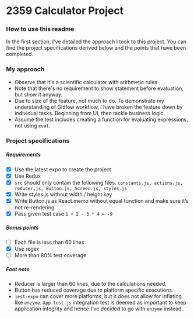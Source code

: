 # 2359 Calculator Project
### How to use this readme
In the first section, I've detailed the approach I took to this project. You can find the project specifications derived below and the points that have been completed.

### My approach
- Observe that it's a scientific calculator with arithmetic rules
- Note that there's no requirement to show statement before evaluation, but show it anyway.
- Due to size of the feature, not much to do. To demonstrate my understanding of Gitflow workflow, I have broken the feature down by individual tasks. Beginning from UI, then tackle business logic.
- Assume the test includes creating a function for evaluating expressions, not using `eval`.

### Project specifications
##### Requirements
- [x] Use the latest expo to create the project
- [x] Use Redux
- [x] `src` should only contain the following files. `constants.js, actions.js, reducer.js, Button.js, Screen.js, styles.js`
- [x] Write styles.js without width / height key
- [x] Write Button.js as React.memo without equal function and make sure it’s not re-rendering
- [x] Pass given test case `1 + 2 - 3 * 4 = -9`

##### Bonus points
- [ ] Each file is less than 60 lines
- [x] Use regex
- [ ] More than 80% test coverage

##### Foot note
- Reducer is larger than 60 lines, due to the calculations needed.
- Button has reduced coverage due to platform specific executions.
- `jest-expo` can cover more platforms, but it does not allow for inflating like `enzyme`. `App.test.js` integration test is deemed as important to keep application integrity and hence I've decided to go with `enzyme` instead.

